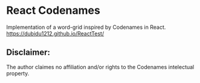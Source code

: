 # React Codenames
Implementation of a word-grid inspired by Codenames in React.
https://dubidu1212.github.io/ReactTest/

## Disclaimer:
The author claimes no affiliation and/or rights to the Codenames intelectual property.
